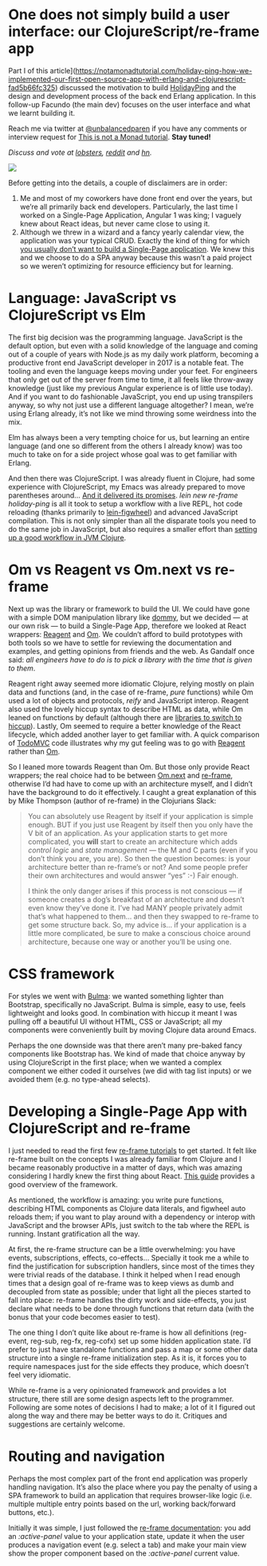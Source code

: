 # One does not simply build a user interface: our ClojureScript/re-frame app

Part I of this article](https://notamonadtutorial.com/holiday-ping-how-we-implemented-our-first-open-source-app-with-erlang-and-clojurescript-fad5b66fc325) discussed the motivation to build [HolidayPing](http://holidayping.lambdaclass.com/) and the design and development process of the back end Erlang application. In this follow-up Facundo (the main dev) focuses on the user interface and what we learnt building it.


Reach me via twitter at [@unbalancedparen](https://twitter.com/unbalancedparen) if you have any comments or interview request for [This is not a Monad tutorial](https://medium.com/this-is-not-a-monad-tutorial/). **Stay tuned!**

_Discuss and vote at_ [_lobsters_](https://lobste.rs/s/qlblgh/one_does_not_simply_build_user_interface)_,_ [_reddit_](https://www.reddit.com/r/programming/comments/7hhrb1/one_does_not_simply_build_a_user_interface_our/) _and_ [_hn_](https://news.ycombinator.com/item?id=15844203)_._

![](https://miro.medium.com/max/900/1*BdFV-bGWhQ5HiIL6VfY5xg.png)

Before getting into the details, a couple of disclaimers are in order:

1.  Me and most of my coworkers have done front end over the years, but we’re all primarily back end developers. Particularly, the last time I worked on a Single-Page Application, Angular 1 was king; I vaguely knew about React ideas, but never came close to using it.
2.  Although we threw in a wizard and a fancy yearly calendar view, the application was your typical CRUD. Exactly the kind of thing for which [you usually don’t want to build a Single-Page application](https://medium.freecodecamp.org/why-i-hate-your-single-page-app-f08bb4ff9134). We knew this and we choose to do a SPA anyway because this wasn’t a paid project so we weren’t optimizing for resource efficiency but for learning.

# Language: JavaScript vs ClojureScript vs Elm

The first big decision was the programming language. JavaScript is the default option, but even with a solid knowledge of the language and coming out of a couple of years with Node.js as my daily work platform, becoming a productive front end JavaScript developer in 2017 is a notable feat. The tooling and even the language keeps moving under your feet. For engineers that only get out of the server from time to time, it all feels like throw-away knowledge (just like my previous Angular experience is of little use today). And if you want to do fashionable JavaScript, you end up using transpilers anyway, so why not just use a different language altogether? I mean, we’re using Erlang already, it’s not like we mind throwing some weirdness into the mix.

Elm has always been a very tempting choice for us, but learning an entire language (and one so different from the others I already know) was too much to take on for a side project whose goal was to get familiar with Erlang.

And then there was ClojureScript. I was already fluent in Clojure, had some experience with ClojureScript, my Emacs was already prepared to move parentheses around… [And it delivered its promises](https://www.youtube.com/watch?v=gsffg5xxFQI). _lein new re-frame holiday-ping_ is all it took to setup a workflow with a live REPL, hot code reloading (thanks primarily to [lein-figwheel](https://github.com/bhauman/lein-figwheel/)) and advanced JavaScript compilation. This is not only simpler than all the disparate tools you need to do the same job in JavaScript, but also requires a smaller effort than [setting up a good workflow in JVM Clojure](http://thinkrelevance.com/blog/2013/06/04/clojure-workflow-reloaded).

# Om vs Reagent vs Om.next vs re-frame

Next up was the library or framework to build the UI. We could have gone with a simple DOM manipulation library like [dommy](https://github.com/plumatic/dommy), but we decided — at our own risk — to build a Single-Page App, therefore we looked at React wrappers: [Reagent](http://reagent-project.github.io/) and [Om](https://github.com/omcljs/om). We couldn’t afford to build prototypes with both tools so we have to settle for reviewing the documentation and examples, and getting opinions from friends and the web. As Gandalf once said: _all engineers have to do is to pick a library with the time that is given to them_.

Reagent right away seemed more idiomatic Clojure, relying mostly on plain data and functions (and, in the case of re-frame, _pure_ functions) while Om used a lot of objects and protocols, _reify_ and JavaScript interop. Reagent also used the lovely hiccup syntax to describe HTML as data, while Om leaned on functions by default (although there are [libraries to switch to hiccup](https://github.com/r0man/sablono)). Lastly, Om seemed to require a better knowledge of the React lifecycle, which added another layer to get familiar with. A quick comparison of [TodoMVC](http://todomvc.com/) code illustrates why my gut feeling was to go with [Reagent](https://github.com/reagent-project/reagent/blob/master/examples/todomvc/src/todomvc/core.cljs#L62-L75) rather than [Om](https://github.com/swannodette/todomvc/blob/gh-pages/labs/architecture-examples/om/src/todomvc/item.cljs#L47-L83).

So I leaned more towards Reagent than Om. But those only provide React wrappers; the real choice had to be between [Om.next](https://github.com/omcljs/om/wiki/Quick-Start-%28om.next%29) and [re-frame](https://github.com/Day8/re-frame), otherwise I’d had have to come up with an architecture myself, and I didn’t have the background to do it effectively. I caught a great explanation of this by Mike Thompson (author of re-frame) in the Clojurians Slack:

> You can absolutely use Reagent by itself if your application is simple enough. BUT if you just use Reagent by itself then you only have the V bit of an application. As your application starts to get more complicated, you **will** start to create an architecture which adds _control logic_ and _state management_ — the M and C parts (even if you don’t think you are, you are). So then the question becomes: is your architecture better than re-frame’s or not? And some people prefer their own architectures and would answer “yes” :-) Fair enough.
> 
> I think the only danger arises if this process is not conscious — if someone creates a dog’s breakfast of an architecture and doesn’t even know they’ve done it. I’ve had MANY people privately admit that’s what happened to them… and then they swapped to re-frame to get some structure back. So, my advice is… if your application is a little more complicated, be sure to make a conscious choice around architecture, because one way or another you’ll be using one.

# CSS framework

For styles we went with [Bulma](https://bulma.io/): we wanted something lighter than Bootstrap, specifically no JavaScript. Bulma is simple, easy to use, feels lightweight and looks good. In combination with hiccup it meant I was pulling off a beautiful UI without HTML, CSS or JavaScript; all my components were conveniently built by moving Clojure data around Emacs.

Perhaps the one downside was that there aren’t many pre-baked fancy components like Bootstrap has. We kind of made that choice anyway by using ClojureScript in the first place; when we wanted a complex component we either coded it ourselves (we did with tag list inputs) or we avoided them (e.g. no type-ahead selects).

# Developing a Single-Page App with ClojureScript and re-frame

I just needed to read the first few [re-frame tutorials](https://github.com/Day8/re-frame/tree/master/docs) to get started. It felt like re-frame built on the concepts I was already familiar from Clojure and I became reasonably productive in a matter of days, which was amazing considering I hardly knew the first thing about React. [This guide](https://purelyfunctional.tv/guide/re-frame-building-blocks/) provides a good overview of the framework.

As mentioned, the workflow is amazing: you write pure functions, describing HTML components as Clojure data literals, and figwheel auto reloads them; if you want to play around with a dependency or interop with JavaScript and the browser APIs, just switch to the tab where the REPL is running. Instant gratification all the way.

At first, the re-frame structure can be a little overwhelming: you have events, subscriptions, effects, co-effects… Specially it took me a while to find the justification for subscription handlers, since most of the times they were trivial reads of the database. I think it helped when I read enough times that a design goal of re-frame was to keep views as dumb and decoupled from state as possible; under that light all the pieces started to fall into place: re-frame handles the dirty work and side-effects, you just declare what needs to be done through functions that return data (with the bonus that your code becomes easier to test).

The one thing I don’t quite like about re-frame is how all definitions (reg-event, reg-sub, reg-fx, reg-cofx) set up some hidden application state. I’d prefer to just have standalone functions and pass a map or some other data structure into a single re-frame initialization step. As it is, it forces you to require namespaces just for the side effects they produce, which doesn’t feel very idiomatic.

While re-frame is a very opinionated framework and provides a lot structure, there still are some design aspects left to the programmer. Following are some notes of decisions I had to make; a lot of it I figured out along the way and there may be better ways to do it. Critiques and suggestions are certainly welcome.

# Routing and navigation

Perhaps the most complex part of the front end application was properly handling navigation. It’s also the place where you pay the penalty of using a SPA framework to build an application that requires browser-like logic (i.e. multiple multiple entry points based on the url, working back/forward buttons, etc.).

Initially it was simple, I just followed the [re-frame documentation](https://github.com/Day8/re-frame/blob/master/docs/Navigation.md): you add an _:active-panel_ value to your application state, update it when the user produces a navigation event (e.g. select a tab) and make your main view show the proper component based on the _:active-panel_ current value.


